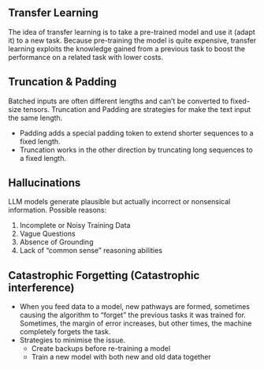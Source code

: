 
## Transfer Learning

The idea of transfer learning is to take a pre-trained model and use it (adapt it) to a new task. Because pre-training the model is quite expensive, transfer learning  exploits the knowledge gained from a previous task to boost the performance on a related task with lower costs.

## Truncation & Padding

Batched inputs are often different lengths and can’t be converted to fixed-size tensors.
Truncation and Padding are strategies for make the text input the same length.

* Padding adds a special padding token to extend shorter sequences to a fixed length.
* Truncation works in the other direction by truncating long sequences to a fixed length.


## Hallucinations 

LLM models generate plausible but actually incorrect or nonsensical information.
Possible reasons:

1. Incomplete or Noisy Training Data
2. Vague Questions
3. Absence of Grounding
4. Lack of “common sense” reasoning abilities


## Catastrophic Forgetting (Catastrophic interference)
* When you feed data to a model, new pathways are formed, sometimes causing the algorithm to “forget” the previous tasks it was trained for. Sometimes, the margin of error increases, but other times, the machine completely forgets the task.
* Strategies to minimise the issue.
	* Create backups before re-training a model
	* Train a new model with both new and old data together

